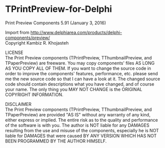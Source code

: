 # TPrintPreview-for-Delphi

Print Preview Components 5.91 (January 3, 2016)

Import from http://www.delphiarea.com/products/delphi-components/preview/  
Copyright Kambiz R. Khojasteh

LICENSE  
The Print Preview components (TPrintPreview, TThumbnailPreview, and TPaperPreview) are freeware. You may copy components' files AS LONG AS YOU COPY ALL OF THEM. If you want to change the source code in order to improve the components' features, performance, etc. please send me the new source code so that I can have a look at it. The changed source code should contain descriptions what you have changed, and of course your name. The only thing you MAY NOT CHANGE is the ORIGINAL COPYRIGHT INFORMATION.

DISCLAIMER  
The Print Preview components (TPrintPreview, TThumbnailPreview, and TPaperPreview) are provided "AS IS" without any warranty of any kind, either express or implied. The entire risk as to the quality and performance of the software is with you. The author is NOT liable for any DAMAGES resulting from the use and misuse of the components, especially he is NOT liable for DAMAGES that were caused BY ANY VERSION WHICH HAS NOT BEEN PROGRAMMED BY THE AUTHOR HIMSELF.
